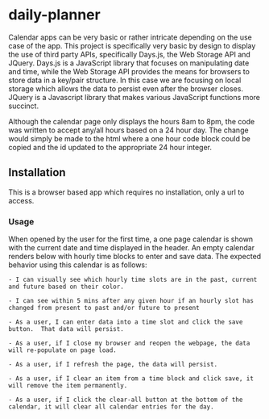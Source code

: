 # daily-planner
Calendar apps can be very basic or rather intricate depending on the use case of the app.  This project is specifically very basic by design to display the use of third party APIs, specifically Days.js, the Web Storage API and JQuery.  Days.js is a JavaScript library that focuses on manipulating date and time, while the Web Storage API provides the means for browsers to store data in a key/pair structure. In this case we are focusing on local storage which allows the data to persist even after the browser closes. JQuery is a Javascript library that makes various JavaScript functions more succinct.

Although the calendar page only displays the hours 8am to 8pm, the code was written to accept any/all hours based on a 24 hour day.  The change would simply be made to the html where a one hour code block could be copied and the id updated to the appropriate 24 hour integer.


## Installation
This is a browser based app which requires no installation, only a url to access.


### Usage
When opened by the user for the first time, a one page calendar is shown with the current date and time displayed in the header.  An empty calendar renders below with hourly time blocks to enter and save data.  The expected behavior using this calendar is as follows:

    - I can visually see which hourly time slots are in the past, current and future based on their color.

    - I can see within 5 mins after any given hour if an hourly slot has changed from present to past and/or future to present

    - As a user, I can enter data into a time slot and click the save button.  That data will persist.

    - As a user, if I close my browser and reopen the webpage, the data will re-populate on page load.

    - As a user, if I refresh the page, the data will persist.

    - As a user, if I clear an item from a time block and click save, it will remove the item permanently.

    - As a user, if I click the clear-all button at the bottom of the calendar, it will clear all calendar entries for the day.
    